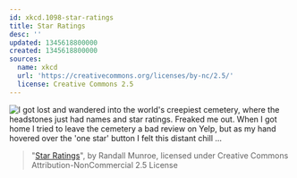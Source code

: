 ```yaml
---
id: xkcd.1098-star-ratings
title: Star Ratings
desc: ''
updated: 1345618800000
created: 1345618800000
sources:
  name: xkcd
  url: 'https://creativecommons.org/licenses/by-nc/2.5/'
  license: Creative Commons 2.5
---
```

![I got lost and wandered into the world's creepiest cemetery, where the headstones just had names and star ratings. Freaked me out. When I got home I tried to leave the cemetery a bad review on Yelp, but as my hand hovered over the 'one star' button I felt this distant chill ...](https://imgs.xkcd.com/comics/star_ratings.png)
> "[Star Ratings](https://xkcd.com/1098/)", by Randall Munroe, licensed under Creative Commons Attribution-NonCommercial 2.5 License
